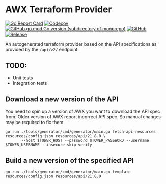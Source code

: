 AWX Terraform Provider
======================
[![Go Report Card](https://goreportcard.com/badge/github.com/ilijamt/terraform-provider-awx)](https://goreportcard.com/report/github.com/ilijamt/terraform-provider-awx)
[![Codecov](https://img.shields.io/codecov/c/gh/ilijamt/terraform-provider-awx)](https://app.codecov.io/gh/ilijamt/terraform-provider-awx)
[![GitHub go.mod Go version (subdirectory of monorepo)](https://img.shields.io/github/go-mod/go-version/ilijamt/terraform-provider-awx)](go.mod)
[![GitHub](https://img.shields.io/github/license/ilijamt/terraform-provider-awx)](LICENSE)
[![Release](https://img.shields.io/github/release/ilijamt/terraform-provider-awx.svg)](https://github.com/ilijamt/terraform-provider-awx/releases/latest)

An autogenerated terraform provider based on the API specifications as provided by the `/api/v2/` endpoint.

TODO:
-----
* Unit tests
* Integration tests

Download a new version of the API
---------------------------------

You need to spin up a version of AWX you want to download the API spec from. 
Older version of AWX report incorrect API spec. So manual changes may be required to fix them.

```shell
go run ./tools/generator/cmd/generator/main.go fetch-api-resources resources/config.json resources/api/21.8.0 \
       --host $TOWER_HOST --password $TOWER_PASSWORD --username $TOWER_USERNAME --insecure-skip-verify
```

Build a new version of the specified API
----------------------------------------
```shell
go run ./tools/generator/cmd/generator/main.go template resources/config.json resources/api/21.8.0
```
